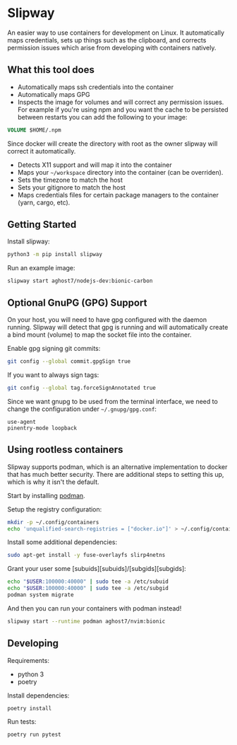 # Slipway
An easier way to use containers for development on Linux. It automatically
maps credentials, sets up things such as the clipboard, and corrects permission
issues which arise from developing with containers natively.

## What this tool does
- Automatically maps ssh credentials into the container
- Automatically maps GPG
- Inspects the image for volumes and will correct any permission issues. For
example if you're using npm and you want the cache to be persisted between
restarts you can add the following to your image:
```dockerfile
VOLUME $HOME/.npm
```
Since docker will create the directory with root as the owner slipway will
correct it automatically.
- Detects X11 support and will map it into the container
- Maps your `~/workspace` directory into the container (can be overriden).
- Sets the timezone to match the host
- Sets your gitignore to match the host
- Maps credentials files for certain package managers to the container (yarn,
cargo, etc).

## Getting Started
Install slipway:
```sh
python3 -m pip install slipway
```

Run an example image:
```
slipway start aghost7/nodejs-dev:bionic-carbon
```

## Optional GnuPG (GPG) Support
On your host, you will need to have gpg configured with the daemon running.
Slipway will detect that gpg is running and will automatically create a bind
mount (volume) to map the socket file into the container.

Enable gpg signing git commits:
```sh
git config --global commit.gpgSign true
```

If you want to always sign tags:
```sh
git config --global tag.forceSignAnnotated true
```

Since we want gnupg to be used from the terminal interface, we need to change
the configuration under `~/.gnupg/gpg.conf`:

```
use-agent
pinentry-mode loopback
```

## Using rootless containers
Slipway supports podman, which is an alternative implementation to docker that
has much better security. There are additional steps to setting this up, which
is why it isn't the default.

Start by installing [podman](https://podman.io/getting-started/installation).

Setup the registry configuration:
```bash
mkdir -p ~/.config/containers
echo 'unqualified-search-registries = ["docker.io"]' > ~/.config/containers/registries.conf
```

Install some additional dependencies:
```bash
sudo apt-get install -y fuse-overlayfs slirp4netns
```

Grant your user some [subuids][subuids]/[subgids][subgids]:
```bash
echo "$USER:100000:40000" | sudo tee -a /etc/subuid
echo "$USER:100000:40000" | sudo tee -a /etc/subgid
podman system migrate
```

And then you can run your containers with podman instead!
```bash
slipway start --runtime podman aghost7/nvim:bionic
```

[subuid]: https://www.man7.org/linux/man-pages/man5/subuid.5.html
[subgid]: https://www.man7.org/linux/man-pages/man5/subgid.5.html

## Developing
Requirements:
- python 3
- poetry

Install dependencies:
```
poetry install
```

Run tests:
```
poetry run pytest
```

